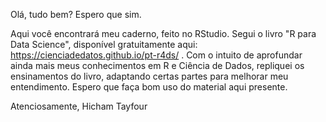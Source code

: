 Olá, tudo bem? Espero que sim.

Aqui você encontrará meu caderno, feito no RStudio. Segui o livro "R para Data Science", disponível gratuitamente aqui: https://cienciadedatos.github.io/pt-r4ds/ . Com o intuito de aprofundar ainda mais meus conhecimentos em R e Ciência de Dados, repliquei os ensinamentos do livro, adaptando certas partes para melhorar meu entendimento. Espero que faça bom uso do material aqui presente.

Atenciosamente, Hicham Tayfour

